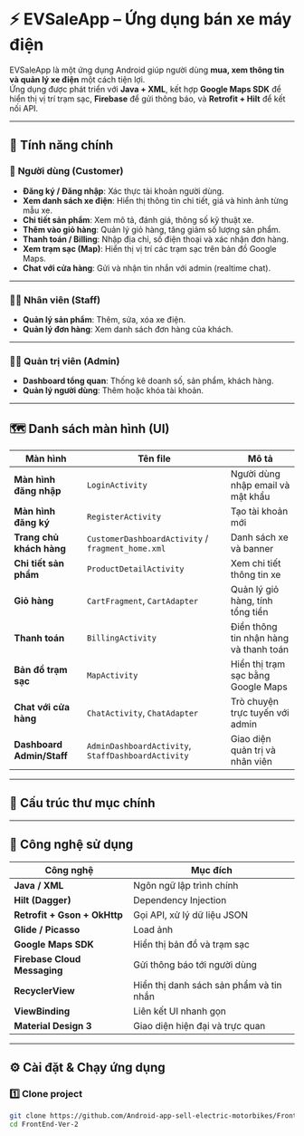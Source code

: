 # ⚡ EVSaleApp – Ứng dụng bán xe máy điện

EVSaleApp là một ứng dụng Android giúp người dùng **mua, xem thông tin và quản lý xe điện** một cách tiện lợi.  
Ứng dụng được phát triển với **Java + XML**, kết hợp **Google Maps SDK** để hiển thị vị trí trạm sạc, **Firebase** để gửi thông báo, và **Retrofit + Hilt** để kết nối API.

---

## 🚀 Tính năng chính

### 👤 **Người dùng (Customer)**
- **Đăng ký / Đăng nhập**: Xác thực tài khoản người dùng.
- **Xem danh sách xe điện**: Hiển thị thông tin chi tiết, giá và hình ảnh từng mẫu xe.
- **Chi tiết sản phẩm**: Xem mô tả, đánh giá, thông số kỹ thuật xe.
- **Thêm vào giỏ hàng**: Quản lý giỏ hàng, tăng giảm số lượng sản phẩm.
- **Thanh toán / Billing**: Nhập địa chỉ, số điện thoại và xác nhận đơn hàng.
- **Xem trạm sạc (Map)**: Hiển thị vị trí các trạm sạc trên bản đồ Google Maps.
- **Chat với cửa hàng**: Gửi và nhận tin nhắn với admin (realtime chat).

---

### 🧑‍💼 **Nhân viên (Staff)**
- **Quản lý sản phẩm**: Thêm, sửa, xóa xe điện.
- **Quản lý đơn hàng**: Xem danh sách đơn hàng của khách.

---

### 👨‍💻 **Quản trị viên (Admin)**
- **Dashboard tổng quan**: Thống kê doanh số, sản phẩm, khách hàng.
- **Quản lý người dùng**: Thêm hoặc khóa tài khoản.

---

## 🗺️ Danh sách màn hình (UI)

| Màn hình | Tên file | Mô tả |
|-----------|-----------|-------|
| **Màn hình đăng nhập** | `LoginActivity` | Người dùng nhập email và mật khẩu |
| **Màn hình đăng ký** | `RegisterActivity` | Tạo tài khoản mới |
| **Trang chủ khách hàng** | `CustomerDashboardActivity` / `fragment_home.xml` | Danh sách xe và banner |
| **Chi tiết sản phẩm** | `ProductDetailActivity` | Xem chi tiết thông tin xe |
| **Giỏ hàng** | `CartFragment`, `CartAdapter` | Quản lý giỏ hàng, tính tổng tiền |
| **Thanh toán** | `BillingActivity` | Điền thông tin nhận hàng và thanh toán |
| **Bản đồ trạm sạc** | `MapActivity` | Hiển thị trạm sạc bằng Google Maps |
| **Chat với cửa hàng** | `ChatActivity`, `ChatAdapter` | Trò chuyện trực tuyến với admin |
| **Dashboard Admin/Staff** | `AdminDashboardActivity`, `StaffDashboardActivity` | Giao diện quản trị và nhân viên |

---

## 🧩 Cấu trúc thư mục chính

---

## 🧠 Công nghệ sử dụng

| Công nghệ | Mục đích |
|------------|----------|
| **Java / XML** | Ngôn ngữ lập trình chính |
| **Hilt (Dagger)** | Dependency Injection |
| **Retrofit + Gson + OkHttp** | Gọi API, xử lý dữ liệu JSON |
| **Glide / Picasso** | Load ảnh |
| **Google Maps SDK** | Hiển thị bản đồ và trạm sạc |
| **Firebase Cloud Messaging** | Gửi thông báo tới người dùng |
| **RecyclerView** | Hiển thị danh sách sản phẩm và tin nhắn |
| **ViewBinding** | Liên kết UI nhanh gọn |
| **Material Design 3** | Giao diện hiện đại và trực quan |

---

## ⚙️ Cài đặt & Chạy ứng dụng

### 1️⃣ Clone project
```bash
git clone https://github.com/Android-app-sell-electric-motorbikes/FrontEnd-Ver-2.git
cd FrontEnd-Ver-2


